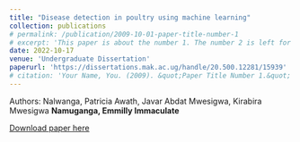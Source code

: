 ```yaml
---
title: "Disease detection in poultry using machine learning"
collection: publications
# permalink: /publication/2009-10-01-paper-title-number-1
# excerpt: 'This paper is about the number 1. The number 2 is left for future work.'
date: 2022-10-17
venue: 'Undergraduate Dissertation'
paperurl: 'https://dissertations.mak.ac.ug/handle/20.500.12281/15939'
# citation: 'Your Name, You. (2009). &quot;Paper Title Number 1.&quot; <i>Journal 1</i>. 1(1).'
---
```

<!-- This paper is about the number 1. The number 2 is left for future work. -->
Authors: Nalwanga, Patricia
Awath, Javar Abdat
Mwesigwa, Kirabira Mwesigwa
**Namuganga, Emmilly Immaculate**

[Download paper here](https://dissertations.mak.ac.ug/handle/20.500.12281/15939/restricted-resource?bitstreamId=46082)

<!-- Recommended citation: Your Name, You. (2009). "Paper Title Number 1." <i>Journal 1</i>. 1(1). -->
